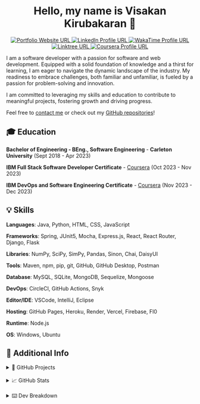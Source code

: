 <h1 align="center">Hello, my name is Visakan Kirubakaran 👋 </h1> 

<p align="center">
  <a href="https://vikiru.vercel.app/">
    <img src="https://img.shields.io/badge/Portfolio-255E63?style=for-the-badge&logo=About.me&logoColor=white" alt="Portfolio Website URL">
  </a>
  <a href="https://www.linkedin.com/in/viskirubakaran/">
    <img src="https://img.shields.io/badge/LinkedIn-0077B5?style=for-the-badge&logo=linkedin&logoColor=white" alt="LinkedIn Profile URL" />
  </a>
  <a href="https://wakatime.com/@vikiru">
    <img src="https://img.shields.io/badge/WakaTime-000000?style=for-the-badge&logo=WakaTime&logoColor=white" alt="WakaTime Profile URL"/>
  </a>
  <a href="https://linktree.com/viskirubakaran">
    <img src="https://img.shields.io/badge/linktree-39E09B?style=for-the-badge&logo=linktree&logoColor=white" alt="Linktree URL"/>
  </a>
  <a href="https://www.coursera.org/user/6b418d7a562f91c50c9185d76bd9b908">
    <img src="https://img.shields.io/badge/Coursera-0056D2?style=for-the-badge&logo=Coursera&logoColor=white" alt="Coursera Profile URL" />
  </a>
</p>

I am a software developer with a passion for software and web development. Equipped with a solid foundation of knowledge and a thirst for learning, I am eager to navigate the dynamic landscape of the industry. My readiness to embrace challenges, both familiar and unfamiliar, is fueled by a passion for problem-solving and innovation.

I am committed to leveraging my skills and education to contribute to meaningful projects, fostering growth and driving progress.

Feel free to [contact me](https://vikiru.vercel.app/contact) or check out my [GitHub repositories](https://github.com/vikiru?tab=repositories&q=&type=&language=&sort=stargazers)!

## 🎓 Education

**Bachelor of Engineering - BEng., Software Engineering** - **Carleton University** (Sept 2018 - Apr 2023)

**IBM Full Stack Software Developer Certificate** - [Coursera](https://coursera.org/share/2c288e462af814df334a75f4e59cbfe6) (Oct 2023 - Nov 2023)

**IBM DevOps and Software Engineering Certificate** - [Coursera](https://coursera.org/share/ff5dc718cd4f17208f60c5004f079928) (Nov 2023 - Dec 2023)

## 💡 Skills

**Languages**: Java, Python, HTML, CSS, JavaScript

**Frameworks**: Spring, JUnit5, Mocha, Express.js, React, React Router, Django, Flask

**Libraries**: NumPy, SciPy, SimPy, Pandas, Sinon, Chai, DaisyUI

**Tools**: Maven, npm, pip, git, GitHub, GitHub Desktop, Postman

**Database**: MySQL, SQLite, MongoDB, Sequelize, Mongoose

**DevOps**: CircleCI, GitHub Actions, Snyk

**Editor/IDE**: VSCode, IntelliJ, Eclipse

**Hosting**: GitHub Pages, Heroku, Render, Vercel, Firebase, Fl0

**Runtime**: Node.js

**OS**: Windows, Ubuntu

## 📝 Additional Info

<details>
<summary>🚀 GitHub Projects</summary>

- **Kelbrum | Anime Recommendation System**
  - Technologies Used: `Node.js`, `React`, `React Router`, `TailwindCSS`, `DaisyUI`, `Tensorflow.js`
  - [GitHub Repo](https://github.com/vikiru/kelbrum)
  - [Project Showcase Page](https://vikiru.vercel.app/projects/Kelbrum)
 
- **Parseum | Markdown Editor and Parser**
  - Technologies Used: `Node.js`, `Peggy.js`, `React`, `TailwindCSS`, `DaisyUI`
  - [GitHub Repo](https://github.com/vikiru/parseum)
  - [Project Showcase Page](https://vikiru.vercel.app/projects/Parseum)
  
- **RESTasaurus | Dinosaur REST API**
  - Technologies Used: `Express.js`, `MongoDB`, `Mongoose`, `Sinon`, `Mocha`, `Chai`
  - [GitHub Repo](https://github.com/vikiru/restasaurus)
  - [Project Showcase Page](https://vikiru.vercel.app/projects/RESTasaurus)
  
- **Portfolio Website**
  - Technologies Used: `React`, `React Router`, `TailwindCSS`
  - [GitHub Repo](https://github.com/vikiru/vikiru.github.io)
  - [Project Showcase Page](https://vikiru.vercel.app/projects/Portfolio)

- **Urvo | Multi-purpose Discord Bot**
  - Technologies Used: `Node.js`, `SQLite`, `Sequelize`, `Mocha`, `Chai`
  - [GitHub Repo](https://github.com/vikiru/Urvo)
  - [Project Showcase Page](https://vikiru.vercel.app/projects/Urvo)

- **CodeSmell | Static Analysis Tool**
  - Technologies Used: `Java`, `Maven`, `JUnit`, `Python`, `JavaFX WebView`, `HTML`, `CSS`, `JavaScript`
  - [GitHub Repo](https://github.com/vikiru/CodeSmell)
  - [Project Showcase Page](https://vikiru.vercel.app/projects/CodeSmell)

- **discrete-sim | Manufacturing Facility Simulation**
  - Technologies Used: `Python`, `NumPy`, `SciPy`, `SimPy`
  - [GitHub Repo](https://github.com/vikiru/discrete-sim)
  - [Project Showcase Page](https://vikiru.vercel.app/projects/discrete-sim)

- **Mini-SurveyMonkey | Spring Boot CRUD Web App**
  - Technologies Used: `Java`, `Maven`, `Spring Boot`, `Thymeleaf`, `JUnit`, `HTML`, `CSS`
  - [GitHub Repo](https://github.com/vikiru/Mini-SurveyMonkey)
  - [Project Showcase Page](https://vikiru.vercel.app/projects/Mini-SurveyMonkey)

- **Elevator Simulator | Threads and UDP**
  - Technologies Used: `Java`, `Maven`, `JUnit`
  - GitHub Repo: `private`
  - [Project Showcase Page](https://vikiru.vercel.app/projects/Elevator-Simulator)

- **digitalRisk | MVC Swing Game**
  - Technologies Used: `Java`, `Maven`, `JUnit`, `Swing`
  - [GitHub Repo](https://github.com/flavji/digitalRisk)
  - [Project Showcase Page](https://vikiru.vercel.app/projects/digitalRisk)

</details>

<br/>

<details>
  <summary>📈 GitHub Stats</summary>
  <p align="center">
<a href="https://github.com/anuraghazra/github-readme-stats"><img src="https://github-readme-stats.vercel.app/api/?username=vikiru&show_icons=true&count_private=true&theme=react&hide_border=true&bg_color=1F222E" width="400px" alt="Visakan Kirubakaran's Github Stats" /></a>
<a href="https://github.com/anuraghazra/github-readme-stats"><img src="https://github-readme-stats.vercel.app/api/top-langs/?username=vikiru&langs_count=8&layout=compact&theme=react&hide_border=true&bg_color=1F222E" height="167px"  alt="Visakan Kirubakaran's Most Used Languages"/></a>
    <a href="https://github.com/DenverCoder1/github-readme-streak-stats"><img src="https://streak-stats.demolab.com?user=vikiru&theme=monokai-metallian&hide_border=true&card_width=500&dates=61DBFA&currStreakNum=61DBFA&ring=61DBFA&currStreakLabel=61DBFA&sideNums=61DBFA&sideLabels=61DBFA&fire=61DBFA" alt="Visakan Kirubakaran's Programming Streak"/></a>
  </p>
</details>

<br/>

<details>
  <summary>⌨️ Dev Breakdown</summary>
<!--START_SECTION:waka-->

```python
From: 01 April 2024 - To: 08 April 2024

Total Time: 15 hrs 33 mins

Other         10 hrs 14 mins  ████████████████▒░░░░░░░░   65.88 %
```

<!--END_SECTION:waka-->
</details>
